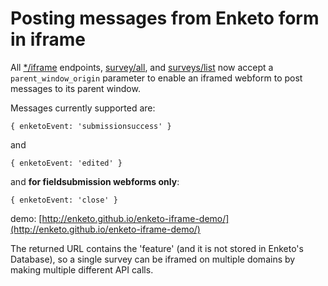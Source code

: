 Posting messages from Enketo form in iframe
============

All [*/iframe](http://apidocs.enketo.org/v2/#post-survey-iframe) endpoints, [survey/all](http://apidocs.enketo.org/v2/#post-survey-all), and [surveys/list](http://apidocs.enketo.org/v2/#post-surveys-list) now accept a `parent_window_origin` parameter to enable an iframed webform to post messages to its parent window.

Messages currently supported are:

```
{ enketoEvent: 'submissionsuccess' }
```

and 

```
{ enketoEvent: 'edited' } 
```

and **for fieldsubmission webforms only**:

```
{ enketoEvent: 'close' }
```

demo: [http://enketo.github.io/enketo-iframe-demo/](http://enketo.github.io/enketo-iframe-demo/)

The returned URL contains the 'feature' (and it is not stored in Enketo's Database), so a single survey can be iframed on multiple domains by making multiple different API calls.
